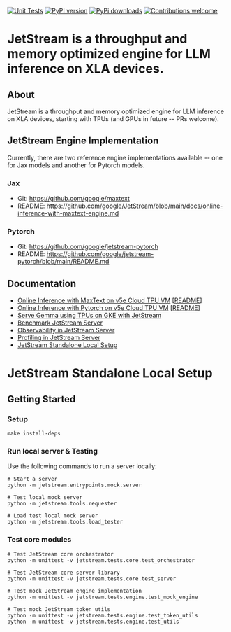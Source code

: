 [![Unit Tests](https://github.com/google/JetStream/actions/workflows/unit_tests.yaml/badge.svg?branch=main)](https://github.com/google/JetStream/actions/workflows/unit_tests.yaml?query=branch:main)
[![PyPI version](https://badge.fury.io/py/google-jetstream.svg)](https://badge.fury.io/py/google-jetstream)
[![PyPi downloads](https://img.shields.io/pypi/dm/google-jetstream?style=flat-square&logo=pypi&logoColor=white)](https://pypi.org/project/google-jetstream/)
[![Contributions welcome](https://img.shields.io/badge/contributions-welcome-brightgreen.svg)](CONTRIBUTING.md)

# JetStream is a throughput and memory optimized engine for LLM inference on XLA devices.

## About

JetStream is a throughput and memory optimized engine for LLM inference on XLA devices, starting with TPUs (and GPUs in future -- PRs welcome).

## JetStream Engine Implementation 

Currently, there are two reference engine implementations available -- one for Jax models and another for Pytorch models.

### Jax

- Git: https://github.com/google/maxtext
- README: https://github.com/google/JetStream/blob/main/docs/online-inference-with-maxtext-engine.md

### Pytorch

- Git: https://github.com/google/jetstream-pytorch 
- README: https://github.com/google/jetstream-pytorch/blob/main/README.md 

## Documentation
- [Online Inference with MaxText on v5e Cloud TPU VM](https://cloud.google.com/tpu/docs/tutorials/LLM/jetstream) [[README](https://github.com/google/JetStream/blob/main/docs/online-inference-with-maxtext-engine.md)]
- [Online Inference with Pytorch on v5e Cloud TPU VM](https://cloud.google.com/tpu/docs/tutorials/LLM/jetstream-pytorch) [[README](https://github.com/google/jetstream-pytorch/tree/main?tab=readme-ov-file#jetstream-pytorch)]
- [Serve Gemma using TPUs on GKE with JetStream](https://cloud.google.com/kubernetes-engine/docs/tutorials/serve-gemma-tpu-jetstream)
- [Benchmark JetStream Server](https://github.com/google/JetStream/blob/main/benchmarks/README.md)
- [Observability in JetStream Server](https://github.com/google/JetStream/blob/main/docs/observability-prometheus-metrics-in-jetstream-server.md)
- [Profiling in JetStream Server](https://github.com/google/JetStream/blob/main/docs/profiling-with-jax-profiler-and-tensorboard.md)
- [JetStream Standalone Local Setup](#jetstream-standalone-local-setup)


# JetStream Standalone Local Setup

## Getting Started

### Setup
```
make install-deps
```

### Run local server & Testing

Use the following commands to run a server locally:
```
# Start a server
python -m jetstream.entrypoints.mock.server

# Test local mock server
python -m jetstream.tools.requester

# Load test local mock server
python -m jetstream.tools.load_tester

```

### Test core modules
```
# Test JetStream core orchestrator
python -m unittest -v jetstream.tests.core.test_orchestrator

# Test JetStream core server library
python -m unittest -v jetstream.tests.core.test_server

# Test mock JetStream engine implementation
python -m unittest -v jetstream.tests.engine.test_mock_engine

# Test mock JetStream token utils
python -m unittest -v jetstream.tests.engine.test_token_utils
python -m unittest -v jetstream.tests.engine.test_utils

```
